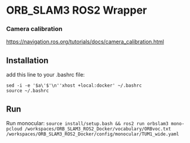 # ORB_SLAM3 ROS2 Wrapper

### Camera calibration
https://navigation.ros.org/tutorials/docs/camera_calibration.html

## Installation
add this line to your .bashrc file:
```
sed -i -e '$a\'$'\n''xhost +local:docker' ~/.bashrc
source ~/.bashrc
```
## Run

Run monocular:
`source install/setup.bash && ros2 run orbslam3 mono-pcloud /workspaces/ORB_SLAM3_ROS2_Docker/vocabulary/ORBvoc.txt /workspaces/ORB_SLAM3_ROS2_Docker/config/monocular/TUM1_wide.yaml`